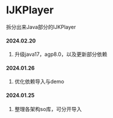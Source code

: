 # IJKPlayer
拆分出来Java部分的IJKPlayer


#### 2024.02.20
1. 升级java17，agp8.0，以及更新部分依赖


#### 2024.01.26

1. 优化依赖导入与demo

#### 2024.01.25

1. 整理各架构so库，可分开导入
